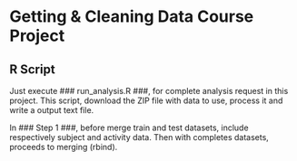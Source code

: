 # Getting & Cleaning Data Course Project

## R Script
Just execute ### run_analysis.R ###, for complete analysis request in this project.
This script, download the ZIP file with data to use, process it and write a output text file.

In ### Step 1 ###, before merge train and test datasets, include respectively subject and activity data. Then with completes datasets, proceeds to merging (rbind).
